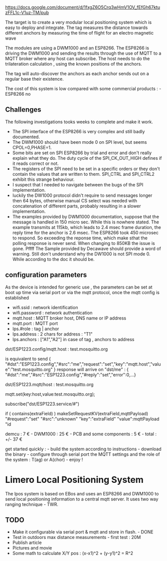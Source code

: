 
https://docs.google.com/document/d/1fxgZ6O5Crq3wHmV1OV_fEfGh67ktuzFFL1c-V1uz-TM/pub

The target is to create a very modular local positioning system which is easy to deploy and integrate.
The tag measures the distance towards different anchors by measuring the time of flight for an electro magnetic wave

The modules are using a DWM1000 and an ESP8266.
The ESP8266 is driving the DWM1000 and sending the results through the use of MQTT to a MQTT broker
where any host can subscribe. The host needs to do the trilateration calculation , using the
known positions of the anchors. 

The tag will auto-discover the anchors as each anchor sends out on a regular base their
existence.

The cost of this system is low compared with some commercial products :
    - ESP8266 no
## Challenges
The following investigations tooks weeks to complete and make it work.

- The SPI interface of the ESP8266 is very complex and still badly documented. 
- The DWM1000 should have been mode 0 on SPI level, but seems CPOL=0,PHASE=1.
- Some bits are set on SPI ESP8266 by trial and error and don't really explain what they do. The duty cycle of the SPI_CK_OUT_HIGH defines if it reads correct or not. 
- The registers of the SPI need to be set in a specific orders or they don't contain the values that are written to them. SPI_CTRL and SPI_CTRL2 exhibit this strange behaviour.
- I suspect that I needed to navigate between the bugs of the SPI implementation.
- luckily the DW1000 protocol didn't require to send messages longer then 64 bytes, otherwise manual CS select was needed with concatenation of different parts, probably resulting in a slower implementation. 
- The examples provided by DWM1000 documentation, suppose that the message is handled in 150 micro sec. While this is nowhere stated. The example transmits at 115kb, which leads to 2.4 msec frame duration, the reply time for the anchor is 2.6 msec. The ESP8266 took 450 microsec to respond. So exceeding the reponse time, which make sthat the polling response is never send. When changing to 850KB the issue is gone. Pffff
The Sample provided by Decawave should provide a word of warning.
Still don't understand why the DW1000 is not SPI mode 0. While according to the doc it should be. 

## configuration parameters
As the device is intended for generic use , the parameters can be set at boot up time via serial port or via the mqtt protocol, once the mqtt config is established 

- wifi.ssid : network identification
- wifi.password : network authentication
- mqtt.host : MQTT broker host, DNS name or IP address
- mqtt.port : MQTT port
- lps.#role : tag | anchor
- lps.address : 2 chars for address : "T1"
- lps.anchors :  ["A1","A2"] in case of tag , anchors to address


dst/ESP1223.config/mqtt.host : test.mosquitto.org

is equivalent to send { "#dst":"ESP1223.config","#src":"me","request":"set","key":"mqtt.host","value":"test.mosquitto.org" }
response will arrive on "dst/me" : { "#dst":"me","#src":"ESP1223.config","#reply":"set","error":0,...}


dst/ESP1223.mqtt/host : test.mosquitto.org

mqtt.set(key:host,value:test.mosquitto.org);

subscribe("dst/ESP1223.service/#")

if ( contains(extraField) ) 
	makeSetRequestKV(extraField,mqttPayload)
"#request":"set"
"#src":"unknown"
"key":"extraField"
"value":mqttPayload
"id

demcu : 7 €
    - DWM1000 : 25 €
    - PCB and some components : 5 €
    - total : +/- 37 €

get started quickly : 
    - build the system according to instructions
    - download the binary 
    - configure through serial port the MQTT settings and the role of the system : T(ag) or A(chor)
    - enjoy !


# Limero Local Positioning System
The lpos system is based on EBos and uses an ESP8266 and DWM1000 to send local positioning information to a central mqtt server.
It uses two way ranging technique - TWR.


## TODO
- Make it configurable via serial port & mqtt and store in flash. - DONE
- Test in outdoors max distance measurements - first test : 20M
- Publish article 
- Pictures and movie
- Some math to calculate X/Y pos : (x-x1)^2 + (y-y1)^2 = R^2





